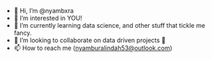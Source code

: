 - 👋 Hi, I’m @nyambxra
- 👀 I’m interested in YOU!
- 🌱 I’m currently learning data science, and other stuff that tickle me fancy.
- 💞️ I’m looking to collaborate on data driven projects 🦆
- 📫 How to reach me (nyamburalindah53@outlook.com)

<!---
nyambxra/nyambxra is a ✨ special ✨ repository because its `README.md` (this file) appears on your GitHub profile.
You can click the Preview link to take a look at your changes.
--->
